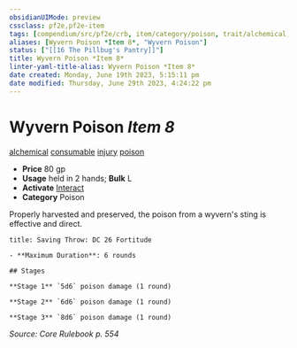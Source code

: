 ```yaml
---
obsidianUIMode: preview
cssclass: pf2e,pf2e-item
tags: [compendium/src/pf2e/crb, item/category/poison, trait/alchemical, trait/consumable, trait/injury, trait/poison]
aliases: [Wyvern Poison *Item 8*, "Wyvern Poison"]
status: ["[[16 The Pillbug's Pantry]]"]
title: Wyvern Poison *Item 8*
linter-yaml-title-alias: Wyvern Poison *Item 8*
date created: Monday, June 19th 2023, 5:15:11 pm
date modified: Thursday, June 29th 2023, 4:24:22 pm
---
```


# Wyvern Poison *Item 8*

[alchemical](rules/traits/alchemical.md) [consumable](rules/traits/consumable.md) [injury](rules/traits/injury.md) [poison](rules/traits/poison.md)  

- **Price** 80 gp
- **Usage** held in 2 hands; **Bulk** L
- **Activate** [Interact](rules/actions/interact.md)
- **Category** Poison

Properly harvested and preserved, the poison from a wyvern's sting is effective and direct.

```ad-inline-affliction
title: Saving Throw: DC 26 Fortitude

- **Maximum Duration**: 6 rounds

## Stages

**Stage 1** `5d6` poison damage (1 round)

**Stage 2** `6d6` poison damage (1 round)

**Stage 3** `8d6` poison damage (1 round)
```

*Source: Core Rulebook p. 554*
